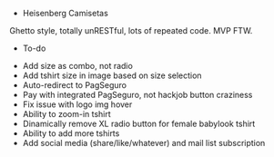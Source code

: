 * Heisenberg Camisetas

Ghetto style, totally unRESTful, lots of repeated code. MVP FTW.

* To-do
- Add size as combo, not radio
- Add tshirt size in image based on size selection
- Auto-redirect to PagSeguro
- Pay with integrated PagSeguro, not hackjob button craziness
- Fix issue with logo img hover
- Ability to zoom-in tshirt
- Dinamically remove XL radio button for female babylook tshirt
- Ability to add more tshirts
- Add social media (share/like/whatever) and mail list subscription